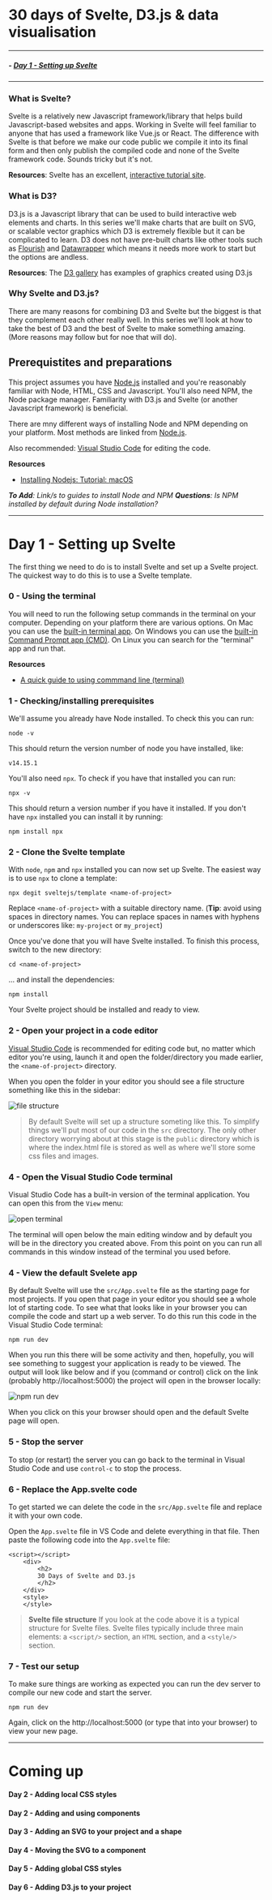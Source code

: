 # 30 days of Svelte, D3.js & data visualisation

---

##### - [Day 1 - Setting up Svelte](#day1)

---

<!-- ### Plan

Every day in December 2021 I plan to write a small piece about using [Svelte](https://svelte.dev/) and [D3.js](https://d3js.org/) to create data visualisations. On day 1 we'll start by installing Svelte and getting our basic project running. Each day after that we'll add more elements to our setup until we have a presentable chart.

In doing this I hope that I can learn more about the process (and document it) for myself and perhaps share some ideas. -->

### What is Svelte?

Svelte is a relatively new Javascript framework/library that helps build Javascript-based websites and apps. Working in Svelte will feel familiar to anyone that has used a framework like Vue.js or React. The difference with Svelte is that before we make our code public we compile it into its final form and then only publish the compiled code and none of the Svelte framework code. Sounds tricky but it's not.

**Resources**: Svelte has an excellent, [interactive tutorial site](https://svelte.dev/tutorial/basics).

### What is D3?

D3.js is a Javascript library that can be used to build interactive web elements and charts. In this series we'll make charts that are built on SVG, or scalable vector graphics which D3 is extremely flexible but it can be complicated to learn. D3 does not have pre-built charts like other tools such as [Flourish](https://flourish.studio) and [Datawrapper](https://datawrapper.de) which means it needs more work to start but the options are andless.

**Resources**: The [D3 gallery](https://observablehq.com/@d3/gallery) has examples of graphics created using D3.js

### Why Svelte and D3.js?

There are many reasons for combining D3 and Svelte but the biggest is that they complement each other really well. In this series we'll look at how to take the best of D3 and the best of Svelte to make something amazing. (More reasons may follow but for noe that will do).

## Prerequistites and preparations

This project assumes you have [Node.js](https://nodejs.org/) installed and you're reasonably familiar with Node, HTML, CSS and Javascript. You'll also need NPM, the Node package manager. Familiarity with D3.js and Svelte (or another Javascript framework) is beneficial.

There are mny different ways of installing Node and NPM depending on your platform. Most methods are linked from [Node.js](https://nodejs.org/).

Also recommended: [Visual Studio Code](https://code.visualstudio.com/) for editing the code.

**Resources**

- [Installing Nodejs: Tutorial: macOS](https://nodesource.com/blog/installing-nodejs-tutorial-mac-os-x/)

_**To Add**: Link/s to guides to install Node and NPM_
_**Questions**: Is NPM installed by default during Node installation?_

---

<span id="day1"></span>

# Day 1 - Setting up Svelte

The first thing we need to do is to install Svelte and set up a Svelte project. The quickest way to do this is to use a Svelte template.

### 0 - Using the terminal

You will need to run the following setup commands in the terminal on your computer. Depending on your platform there are various options. On Mac you can use the [built-in terminal app](https://www.howtogeek.com/682770/how-to-open-the-terminal-on-a-mac/). On Windows you can use the [built-in Command Prompt app (CMD)](https://www.webucator.com/article/how-to-run-a-nodejs-application-on-windows/). On Linux you can search for the "terminal" app and run that.

**Resources**

- [A quick guide to using commmand line (terminal)](https://towardsdatascience.com/a-quick-guide-to-using-command-line-terminal-96815b97b955)

### 1 - Checking/installing prerequisites

We'll assume you already have Node installed. To check this you can run:

    node -v

This should return the version number of node you have installed, like:

    v14.15.1

You'll also need `npx`. To check if you have that installed you can run:

    npx -v

This should return a version number if you have it installed. If you don't have `npx` installed you can install it by running:

    npm install npx

### 2 - Clone the Svelte template

With `node`, `npm` and `npx` installed you can now set up Svelte. The easiest way is to use `npx` to clone a template:

    npx degit sveltejs/template <name-of-project>

Replace `<name-of-project>` with a suitable directory name. (**Tip**: avoid using spaces in directory names. You can replace spaces in names with hyphens or underscores like: `my-project` or `my_project`)

Once you've done that you will have Svelte installed. To finish this process, switch to the new directory:

    cd <name-of-project>

... and install the dependencies:

    npm install

Your Svelte project should be installed and ready to view.

### 2 - Open your project in a code editor

[Visual Studio Code](https://code.visualstudio.com/) is recommended for editing code but, no matter which editor you're using, launch it and open the folder/directory you made earlier, the `<name-of-project>` directory.

When you open the folder in your editor you should see a file structure something like this in the sidebar:

![file structure](/public/images/file-structure.png)

> By default Svelte will set up a structure someting like this. To simplify things we'll put most of our code in the `src` directory. The only other directory worrying about at this stage is the `public` directory which is where the index.html file is stored as well as where we'll store some css files and images.

### 4 - Open the Visual Studio Code terminal

Visual Studio Code has a built-in version of the terminal application. You can open this from the `View` menu:

![open terminal](/public/images/open-terminal.png)

The terminal will open below the main editing window and by default you will be in the directory you created above. From this point on you can run all commands in this window instead of the terminal you used before.

### 4 - View the default Svelete app

By default Svelte will use the `src/App.svelte` file as the starting page for most projects. If you open that page in your editor you should see a whole lot of starting code. To see what that looks like in your browser you can compile the code and start up a web server. To do this run this code in the Visual Studio Code terminal:

    npm run dev

When you run this there will be some activity and then, hopefully, you will see something to suggest your application is ready to be viewed. The output will look like below and if you (command or control) click on the link (probably http://localhost:5000) the project will open in the browser locally:

![npm run dev](/public/images/dev-build.png)

When you click on this your browser should open and the default Svelte page will open.

### 5 - Stop the server

To stop (or restart) the server you can go back to the terminal in Visual Studio Code and use `control-c` to stop the process.

### 6 - Replace the App.svelte code

To get started we can delete the code in the `src/App.svelte` file and replace it with your own code.

Open the `App.svelte` file in VS Code and delete everything in that file. Then paste the following code into the `App.svelte` file:

    <script></script>
        <div>
            <h2>
            30 Days of Svelte and D3.js
            </h2>
        </div>
        <style>
        </style>

> **Svelte file structure** If you look at the code above it is a typical structure for Svelte files. Svelte files typically include three main elements: a `<script/>` section, an `HTML` section, and a `<style/>` section.

### 7 - Test our setup

To make sure things are working as expected you can run the dev server to compile our new code and start the server.

    npm run dev

Again, click on the http://localhost:5000 (or type that into your browser) to view your new page.

---

# Coming up

#### Day 2 - Adding local CSS styles

#### Day 2 - Adding and using components

#### Day 3 - Adding an SVG to your project and a shape

#### Day 4 - Moving the SVG to a component

#### Day 5 - Adding global CSS styles

#### Day 6 - Adding D3.js to your project
